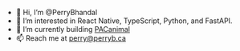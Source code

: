 - 👋 Hi, I’m @PerryBhandal
- 👀 I’m interested in React Native, TypeScript, Python, and FastAPI.
- 🌱 I’m currently building [PACanimal](https://www.PACanimal.com)
- 📫 Reach me at perry@perryb.ca

<!---
PerryBhandal/PerryBhandal is a ✨ special ✨ repository because its `README.md` (this file) appears on your GitHub profile.
You can click the Preview link to take a look at your changes.
--->
